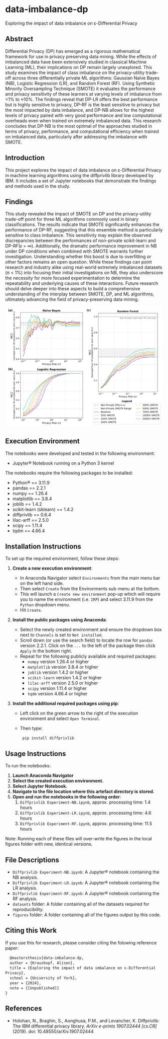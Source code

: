 # data-imbalance-dp
Exploring the impact of data imbalance on ε-Differential Privacy

## Abstract
Differential Privacy (DP) has emerged as a rigorous mathematical framework for use in privacy preserving data mining. While the effects of imbalanced data have been extensively studied in classical Machine Learning (ML), their implications on DP remain largely unexplored. This study examines the impact of class imbalance on the privacy-utility trade-off across three differentially private ML algorithms: Gaussian Naïve Bayes (NB), Logistic Regression (LR), and Random Forest (RF). Using Synthetic Minority Oversampling Technique (SMOTE) it evaluates the performance and privacy sensitivity of these learners at varying levels of imbalance
from <1% to ≈10%. The findings reveal that DP-LR offers the best performance but is highly sensitive to privacy, DP-RF is the least sensitive to privacy but the most impacted by data imbalance, and DP-NB allows for the highest levels of privacy paired with very good performance and low computational overheads even when trained on extremely imbalanced data. This research concludes that DP-NB is the most optimal of the approaches studied in terms of privacy, performance, and computational efficiency when trained on imbalanced data, particularly after addressing the imbalance with SMOTE.

## Introduction
This project explores the impact of data imbalance on ε-Differential Privacy in machine learning algorithms using the diffprivlib library developed by IBM. It includes a set of Jupyter notebooks that demonstrate the findings and methods used in the study.

## Findings
This study revealed the impact of SMOTE on DP and the privacy-utility trade-off point for three ML algorithms commonly used in binary classifications. The results indicate that SMOTE significantly enhances the performance of DP-RF, suggesting that this ensemble method is particularly sensitive to class imbalance. This sensitivity may explain the observed discrepancies between the performances of non-private scikit-learn and DP-RF($\epsilon$ = $\infty$). Additionally, the dramatic performance improvement in NB under DP conditions when combined with SMOTE warrants further investigation. Understanding whether this boost is due to overfitting or other factors remains an open question. While these findings can point research and industry alike using real-world extremely imbalanced datasets ($\pi$ < 1\%) into focusing their initial investigations on NB, they also underscore the necessity for more focused experimentation to determine the repeatability and underlying causes of these interactions. Future research should delve deeper into these aspects to build a comprehensive understanding of the interplay between SMOTE, DP, and ML algorithms, ultimately advancing the field of privacy-preserving data mining.

![Combined results](https://github.com/kayakalison/data-imbalance-dp/blob/main/figures/Combined-Graph2.png)

## Execution Environment
The notebooks were developed and tested in the following environment:
- Jupyter® Notebook running on a Python 3 kernel 

The notebooks require the following packages to be installed:
- Python® == 3.11.9
- pandas == 2.2.1
- numpy == 1.26.4
- matplotlib == 3.8.4
- joblib == 1.4.2
- scikit-learn (sklearn) == 1.4.2
- diffprivlib == 0.6.4
- lilac-arff == 2.5.0
- scipy == 1.11.4
- tqdm == 4.66.4

## Installation Instructions
To set up the required environment, follow these steps:

1. **Create a new execution environment**:
    * In Anaconda Navigator select `Environments` from the main menu bar on the left hand side. 
    * Then select `Create` from the Environments sub-menu at the bottom. 
    * This will launch a `Create new environment` pop-up which will require you to name the environment (i.e. `IRP`) and select 3.11.9 from the `Python` dropdown menu. 
    * Hit `Create`.

2. **Install the public packages using Anaconda**:
    * Select the newly created environment and ensure the dropdown box next to `Channels` is set to `Not installed`.
    * Scroll down (or use the search field) to locate the row for `pandas` version 2.2.1. Click on the `...` to the left of the package then click `Apply` in the bottom right.
    * Repeat for the following publicly available and required packages:
        * `numpy` version 1.26.4 or higher
        * `matplotlib` version 3.8.4 or higher
        * `joblib` version 1.4.2 or higher
        * `scikit-learn` version 1.4.2 or higher
        * `lilac-arff` version 2.5.0 or higher
        * `scipy` version 1.11.4 or higher
        * `tqdm` version 4.66.4 or higher

3. **Install the additional required packages using pip**:
    * Left click on the green arrow to the right of the execution environment and select `Open Terminal`.
    *  Then type:

            pip install diffprivlib

## Usage Instructions
To run the notebooks:

1. **Launch Anaconda Navigator**
2. **Select the created execution environment.**
3. **Select Jupyter Notebook.**
4. **Navigate to the file location where this artefact directory is stored.**
5. **Open and run the notebooks in the following order**:
    1. `Diffprivlib Experiment-NB.ipynb`, approx. processing time: 1.4 hours
    2. `Diffprivlib Experiment-LR.ipynb`, approx. processing time: 4.6 hours
    3. `Diffprivlib Experiment-RF.ipynb`, approx. processing time: 11.5 hours

Note: Running each of these files will over-write the figures in the local figures folder with new, identical versions.

## File Descriptions
- `Diffprivlib Experiment-NB.ipynb`: A Jupyter® notebook containing the NB analysis.
- `Diffprivlib Experiment-LR.ipynb`: A Jupyter®  notebook containing the LR analysis.
- `Diffprivlib Experiment-RF.ipynb`: A Jupyter® notebook containing the RF analysis.
- `datasets` folder: A folder containing all of the datasets required for reproducibility.
- `figures` folder: A folder containing all of the figures output by this code.

## Citing this Work
If you use this for research, please consider citing the folowing reference paper:
```
  @mastersthesis{data-imbalance-dp,
  author = {Krauskopf, Alison},
  title = {Exploring the impact of data imbalance on ε-Differential Privacy},
  school = {University of York},
  year = {2024},
  note = {[Unpublished]}
}
```

## References
- Holohan, N., Braghin, S., Aonghusa, P.M., and Levancher, K. Diffprivlib: The IBM differential privacy library. *ArXiv e-prints 1907.02444 [cs.CR]* (2019). doi: 10.48550/arXiv.1907.02444
